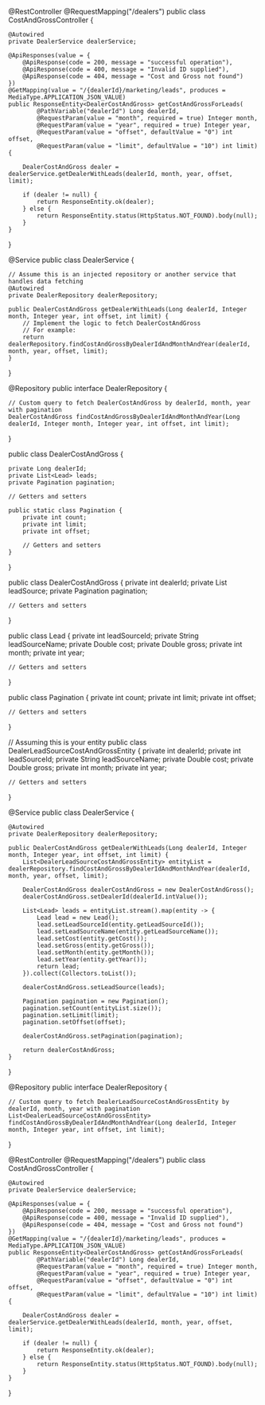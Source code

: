 @RestController
@RequestMapping("/dealers")
public class CostAndGrossController {

    @Autowired
    private DealerService dealerService;

    @ApiResponses(value = {
        @ApiResponse(code = 200, message = "successful operation"),
        @ApiResponse(code = 400, message = "Invalid ID supplied"),
        @ApiResponse(code = 404, message = "Cost and Gross not found")
    })
    @GetMapping(value = "/{dealerId}/marketing/leads", produces = MediaType.APPLICATION_JSON_VALUE)
    public ResponseEntity<DealerCostAndGross> getCostAndGrossForLeads(
            @PathVariable("dealerId") Long dealerId,
            @RequestParam(value = "month", required = true) Integer month,
            @RequestParam(value = "year", required = true) Integer year,
            @RequestParam(value = "offset", defaultValue = "0") int offset,
            @RequestParam(value = "limit", defaultValue = "10") int limit) {

        DealerCostAndGross dealer = dealerService.getDealerWithLeads(dealerId, month, year, offset, limit);

        if (dealer != null) {
            return ResponseEntity.ok(dealer);
        } else {
            return ResponseEntity.status(HttpStatus.NOT_FOUND).body(null);
        }
    }
}




@Service
public class DealerService {

    // Assume this is an injected repository or another service that handles data fetching
    @Autowired
    private DealerRepository dealerRepository;

    public DealerCostAndGross getDealerWithLeads(Long dealerId, Integer month, Integer year, int offset, int limit) {
        // Implement the logic to fetch DealerCostAndGross
        // For example:
        return dealerRepository.findCostAndGrossByDealerIdAndMonthAndYear(dealerId, month, year, offset, limit);
    }
}



@Repository
public interface DealerRepository {
    
    // Custom query to fetch DealerCostAndGross by dealerId, month, year with pagination
    DealerCostAndGross findCostAndGrossByDealerIdAndMonthAndYear(Long dealerId, Integer month, Integer year, int offset, int limit);
}

public class DealerCostAndGross {

    private Long dealerId;
    private List<Lead> leads;
    private Pagination pagination;

    // Getters and setters

    public static class Pagination {
        private int count;
        private int limit;
        private int offset;

        // Getters and setters
    }
}



public class DealerCostAndGross {
    private int dealerId;
    private List<Lead> leadSource;
    private Pagination pagination;

    // Getters and setters
}

public class Lead {
    private int leadSourceId;
    private String leadSourceName;
    private Double cost;
    private Double gross;
    private int month;
    private int year;

    // Getters and setters
}

public class Pagination {
    private int count;
    private int limit;
    private int offset;

    // Getters and setters
}

// Assuming this is your entity
public class DealerLeadSourceCostAndGrossEntity {
    private int dealerId;
    private int leadSourceId;
    private String leadSourceName;
    private Double cost;
    private Double gross;
    private int month;
    private int year;

    // Getters and setters
}


@Service
public class DealerService {

    @Autowired
    private DealerRepository dealerRepository;

    public DealerCostAndGross getDealerWithLeads(Long dealerId, Integer month, Integer year, int offset, int limit) {
        List<DealerLeadSourceCostAndGrossEntity> entityList = dealerRepository.findCostAndGrossByDealerIdAndMonthAndYear(dealerId, month, year, offset, limit);

        DealerCostAndGross dealerCostAndGross = new DealerCostAndGross();
        dealerCostAndGross.setDealerId(dealerId.intValue());

        List<Lead> leads = entityList.stream().map(entity -> {
            Lead lead = new Lead();
            lead.setLeadSourceId(entity.getLeadSourceId());
            lead.setLeadSourceName(entity.getLeadSourceName());
            lead.setCost(entity.getCost());
            lead.setGross(entity.getGross());
            lead.setMonth(entity.getMonth());
            lead.setYear(entity.getYear());
            return lead;
        }).collect(Collectors.toList());

        dealerCostAndGross.setLeadSource(leads);

        Pagination pagination = new Pagination();
        pagination.setCount(entityList.size());
        pagination.setLimit(limit);
        pagination.setOffset(offset);

        dealerCostAndGross.setPagination(pagination);

        return dealerCostAndGross;
    }
}


@Repository
public interface DealerRepository {
    
    // Custom query to fetch DealerLeadSourceCostAndGrossEntity by dealerId, month, year with pagination
    List<DealerLeadSourceCostAndGrossEntity> findCostAndGrossByDealerIdAndMonthAndYear(Long dealerId, Integer month, Integer year, int offset, int limit);
}


@RestController
@RequestMapping("/dealers")
public class CostAndGrossController {

    @Autowired
    private DealerService dealerService;

    @ApiResponses(value = {
        @ApiResponse(code = 200, message = "successful operation"),
        @ApiResponse(code = 400, message = "Invalid ID supplied"),
        @ApiResponse(code = 404, message = "Cost and Gross not found")
    })
    @GetMapping(value = "/{dealerId}/marketing/leads", produces = MediaType.APPLICATION_JSON_VALUE)
    public ResponseEntity<DealerCostAndGross> getCostAndGrossForLeads(
            @PathVariable("dealerId") Long dealerId,
            @RequestParam(value = "month", required = true) Integer month,
            @RequestParam(value = "year", required = true) Integer year,
            @RequestParam(value = "offset", defaultValue = "0") int offset,
            @RequestParam(value = "limit", defaultValue = "10") int limit) {

        DealerCostAndGross dealer = dealerService.getDealerWithLeads(dealerId, month, year, offset, limit);

        if (dealer != null) {
            return ResponseEntity.ok(dealer);
        } else {
            return ResponseEntity.status(HttpStatus.NOT_FOUND).body(null);
        }
    }
}



